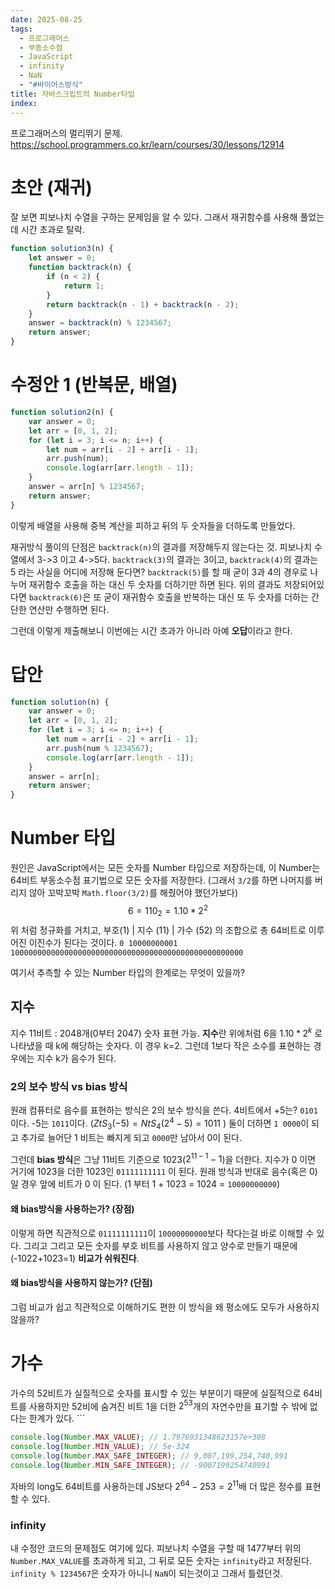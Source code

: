 ```yaml
---
date: 2025-08-25
tags:
  - 프로그래머스
  - 부동소수점
  - JavaScript
  - infinity
  - NaN
  - "#바이어스방식"
title: 자바스크립트의 Number타입
index:
---
```

프로그래머스의 멀리뛰기 문제.
https://school.programmers.co.kr/learn/courses/30/lessons/12914

# 초안 (재귀)
잘 보면 피보나치 수열을 구하는 문제임을 알 수 있다.
그래서 재귀함수를 사용해 풀었는데 시간 초과로 탈락.
```js
function solution3(n) {
    let answer = 0;
    function backtrack(n) {
        if (n < 2) {
            return 1;
        }
        return backtrack(n - 1) + backtrack(n - 2);
    }
    answer = backtrack(n) % 1234567;
    return answer;
}
```

# 수정안 1 (반복문, 배열)
```js
function solution2(n) {
    var answer = 0;
    let arr = [0, 1, 2];
    for (let i = 3; i <= n; i++) {
        let num = arr[i - 2] + arr[i - 1];
        arr.push(num);
        console.log(arr[arr.length - 1]);
    }
    answer = arr[n] % 1234567;
    return answer;
}
```
이렇게 배열을 사용해 중복 계산을 피하고 뒤의 두 숫자들을 더하도록 만들었다.

재귀방식 풀이의 단점은 `backtrack(n)`의 결과를 저장해두지 않는다는 것.
피보나치 수열에서 3->3 이고 4->5다. 
`backtrack(3)`의 결과는 3이고, `backtrack(4)`의 결과는 5 라는 사실을 어디에 저장해 둔다면?
`backtrack(5)`를 할 때 굳이 3과 4의 경우로 나누어 재귀함수 호출을 하는 대신 두 숫자를 더하기만 하면 된다.
위의 결과도 저장되어있다면 `backtrack(6)`은 또 굳이 재귀함수 호출을 반복하는 대신 또 두 숫자를 더하는 간단한 연산만 수행하면 된다.

그런데 이렇게 제출해보니 이번에는 시간 초과가 아니라 아예 **오답**이라고 한다.

# 답안
```js
function solution(n) {
    var answer = 0;
    let arr = [0, 1, 2];
    for (let i = 3; i <= n; i++) {
        let num = arr[i - 2] + arr[i - 1];
        arr.push(num % 1234567);
        console.log(arr[arr.length - 1]);
    }
    answer = arr[n];
    return answer;
}
```
# Number 타입
원인은 JavaScript에서는 모든 숫자를 Number 타입으로 저장하는데,
이 Number는 64비트 부동소수점 표기법으로 모든 숫자를 저장한다.
(그래서 `3/2`를 하면 나머지를 버리지 않아 꼬박꼬박 `Math.floor(3/2)`를 해줬어야 했던가보다)
$$6=110_2=1.10*2^2$$
위 처럼 정규화를 거치고,
부호(1) |  지수 (11) |  가수 (52) 의 조합으로 총 64비트로 이루어진 이진수가 된다는 것이다.
`0 10000000001 1000000000000000000000000000000000000000000000000000`

여기서 추측할 수 있는 Number 타입의 한계로는 무엇이 있을까?
## 지수
지수 11비트 : 2048개(0부터 2047) 숫자 표현 가능. 
**지수**란 위에처럼 6을 $1.10 * 2^k$  로 나타냈을 때 k에 해당하는 숫자다. 이 경우 k=2.
그런데 1보다 작은 소수를 표현하는 경우에는 지수 k가 음수가 된다.
### 2의 보수 방식 vs bias 방식
원래 컴퓨터로 음수를 표현하는 방식은 2의 보수 방식을 쓴다.
4비트에서 +5는? `0101`이다.
-5는 `1011`이다. ($ZtS_{3}(−5) = NtS_4(2^4−5)=1011$ )
둘이 더하면 `1 0000`이 되고 추가로 늘어단 1 비트는 빠지게 되고 `0000`만 남아서 0이 된다.

그런데 **bias 방식**은 그냥 11비트 기준으로 1023($2^{11-1}-1$)을 더한다.
지수가 0 이면 거기에 1023을 더한 1023인 `01111111111` 이 된다.
원래 방식과 반대로 음수(혹은 0)일 경우 앞에 비트가 0 이 된다. (1 부터 1 + 1023 = 1024 = `10000000000`)

#### 왜 bias방식을 사용하는가? (장점)
이렇게 하면 직관적으로 `01111111111`이 `10000000000`보다 작다는걸 바로 이해할 수 있다. 그리고 그리고 모든 숫자를 부호 비트를 사용하지 않고 양수로 만들기 때문에(-1022+1023=1) **비교가 쉬워진다**.

#### 왜 bias방식을 사용하지 않는가? (단점)
그럼 비교가 쉽고 직관적으로 이해하기도 편한 이 방식을 왜 평소에도 모두가 사용하지 않을까?

# 가수

가수의 52비트가 실질적으로 숫자를 표시할 수 있는 부분이기 때문에 실질적으로 64비트를 사용하지만 52비에 숨겨진 비트 1을 더한 $2^{53}$개의 자연수만을 표기할 수 밖에 없다는 한계가 있다. ```
```js
console.log(Number.MAX_VALUE); // 1.7976931348623157e+308
console.log(Number.MIN_VALUE); // 5e-324
console.log(Number.MAX_SAFE_INTEGER); // 9,007,199,254,740,991
console.log(Number.MIN_SAFE_INTEGER); // -9007199254740991
```

자바의 long도 64비트를 사용하는데 JS보다 $2^{64}-2{53}=2^{11}$배 더 많은 정수를 표현할 수 있다.

### infinity
내 수정안 코드의 문제점도 여기에 있다. 
피보나치 수열을 구할 때 1477부터 위의 `Number.MAX_VALUE`를 초과하게 되고, 그 뒤로 모든 숫자는 `infinity`라고 저장된다.
`infinity % 1234567`은 숫자가 아니니 `NaN`이 되는것이고 그래서 틀렸던것.
